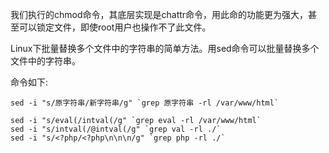 我们执行的chmod命令，其底层实现是chattr命令，用此命的功能更为强大，甚至可以锁定文件，即使root用户也操作不了此文件。


Linux下批量替换多个文件中的字符串的简单方法。用sed命令可以批量替换多个文件中的字符串。

命令如下:
```
sed -i "s/原字符串/新字符串/g" `grep 原字符串 -rl /var/www/html`

sed -i "s/eval(/intval(/g" `grep eval -rl /var/www/html`
sed -i "s/intval(/@intval(/g" `grep val -rl ./`
sed -i "s/<?php/<?php\n\n\n/g" `grep php -rl ./`
```
